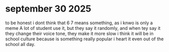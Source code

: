 # september 30 2025
to be honest i dont think that 6 7 means something, as i knwo is only a meme 
A lot of student use it, but they say it randomly, 
and when tey say it they change their voice tone, they make it more slow 
i think it will be in school culture because is something really popular 
i heart it even out of the school all day.
